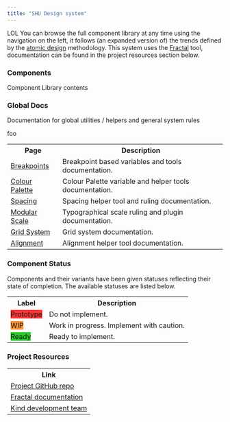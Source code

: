 ```yaml
---
title: "SHU Design system"
---
```

LOL You can browse the full component library at any time using the navigation on the left, it follows (an expanded version of) the trends defined by the [atomic design](http://bradfrost.com/blog/post/atomic-web-design/) methodology. This system uses the [Fractal](https://fractal.build) tool, documentation can be found in the project resources section below.

### Components
Component Library contents


<!-- <table>
  <tbody>
    <tr>
      <th>Page</th>
      <th>Description</th>
    </tr>
    <tr>
      <td>
        <a href="/docs/components/atoms">Atoms</a>
      </td>
      <td>Atom documentation and table of contents.</td>
    </tr>
    <tr>
      <td>
        <a href="/docs/components/molecules">Molecules</a>
      </td>
      <td>Molecule documentation and table of contents.</td>
    </tr>
    <tr>
      <td>
        <a href="/docs/components/legacy">Legacy</a>
      </td>
      <td>Legacy code code snippets.</td>
    </tr>
    <tr>
      <td>
        <a href="/docs/components/organisms">Organisms</a>
      </td>
      <td>Organism documentation and table of contents</td>
    </tr>
    <tr>
      <td>
        <a href="/docs/components/page-templates">Page Templates</a>
      </td>
      <td>Page template table of contents</td>
    </tr>
  </tbody>
</table> -->


### Global Docs
Documentation for global utilities / helpers and general system rules

<span>foo</span>

<table>
  <tbody>
    <tr>
      <th>Page</th>
      <th>Description</th>
    </tr>
    <tr>
      <td>
        <a href="/docs/breakpoints.html">Breakpoints</a>
      </td>
      <td>Breakpoint based variables and tools documentation.</td>
    </tr>
    <tr>
      <td>
        <a href="/docs/colour-palette.html">Colour Palette</a>
      </td>
      <td>Colour Palette variable and helper tools documentation.</td>
    </tr>
    <tr>
      <td>
        <a href="/docsl/spacing.html">Spacing</a>
      </td>
      <td>Spacing helper tool and ruling documentation.</td>
    </tr>
    <tr>
      <td>
        <a href="/docs/modular-scale.html">Modular Scale</a>
      </td>
      <td>Typographical scale ruling and plugin documentation.</td>
    </tr>
    <tr>
      <td>
        <a href="/docs/grid.html">Grid System</a>
      </td>
      <td>Grid system documentation.</td>
    </tr>
    <tr>
      <td>
        <a href="/docs/alignment.html">Alignment</a>
      </td>
      <td>Alignment helper tool documentation.</td>
    </tr>
  </tbody>
</table>





### Component Status

Components and their variants have been given statuses reflecting their state of completion. The available statuses are listed below.

<!-- @TODO make this dynamic -->
<table>
  <tbody>
    <tr>
      <th>Label</th>
      <th>Description</th>
    </tr>
    <tr>
      <td>
        <div class="Status Status--tag">
          <label class="Status-label" style="background-color: #FF3333; border-color: #FF3333;">Prototype</label>
        </div>
      </td>
      <td>Do not implement.</td>
    </tr>
    <tr>
      <td>
        <div class="Status Status--tag">
          <label class="Status-label" style="background-color: #FF9233; border-color: #FF9233;">WIP</label>
        </div>
      </td>
      <td>Work in progress. Implement with caution.</td>
    </tr>
    <tr>
      <td>
        <div class="Status Status--tag">
          <label class="Status-label" style="background-color: #29CC29; border-color: #29CC29;">Ready</label>
        </div>
      </td>
      <td>Ready to implement.</td>
    </tr>
  </tbody>
</table>


### Project Resources

<table>
  <tbody>
    <tr>
      <th>Link</th>
    </tr>
    <tr>
      <td>
        <a target="_blank" href="https://github.com/madebykind/wireframing-toolkit">Project GitHub repo</a>
      </td>
    </tr>
    <tr>
      <td>
        <a target="_blank" href="https://fractal.build/guide">Fractal documentation</a>
      </td>
    </tr>
    <tr>
      <td>
        <a target="_blank" href="https://madebykind.com">Kind development team</a>
      </td>
    </tr>
  </tbody>
</table>

<style>

</style>
